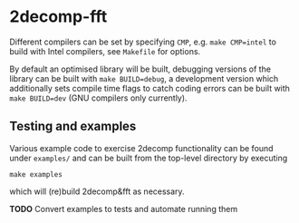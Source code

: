 # 2decomp-fft

Different compilers can be set by specifying `CMP`, e.g. `make CMP=intel`
to build with Intel compilers, see `Makefile` for options.

By default an optimised library will be built, debugging versions of the
library can be built with `make BUILD=debug`, a development version which 
additionally sets compile time flags to catch coding errors can be built 
with `make BUILD=dev` (GNU compilers only currently).

## Testing and examples

Various example code to exercise 2decomp functionality can be found under ``examples/``
and can be built from the top-level directory by executing
```
make examples
```
which will (re)build 2decomp&fft as necessary.

**TODO** Convert examples to tests and automate running them
